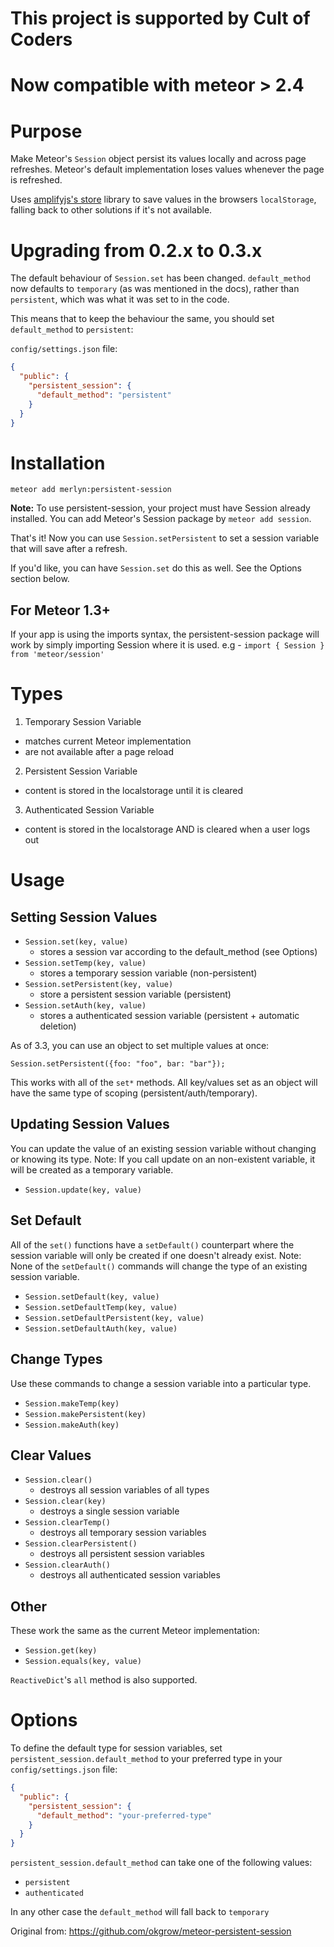 This project is supported by Cult of Coders
=======

Now compatible with meteor > 2.4
=======

Purpose
=======
Make Meteor's `Session` object persist its values locally and across page
refreshes. Meteor's default implementation loses values whenever the page is
refreshed.

Uses [amplifyjs's store](http://amplifyjs.com/api/store/) library to save
values in the browsers `localStorage`, falling back to other solutions if it's
not available.

Upgrading from 0.2.x to 0.3.x
=============================

The default behaviour of `Session.set` has been changed. `default_method` now
defaults to `temporary` (as was mentioned in the docs), rather than
`persistent`, which was what it was set to in the code.

This means that to keep the behaviour the same, you should set `default_method`
to `persistent`:

`config/settings.json` file:
```json
{
  "public": {
    "persistent_session": {
      "default_method": "persistent"
    }
  }
}
```

Installation
============
```
meteor add merlyn:persistent-session
```
**Note:** To use persistent-session, your project must have Session already installed. You can add Meteor's Session package by `meteor add session`.

That's it! Now you can use `Session.setPersistent` to set a session variable
that will save after a refresh.

If you'd like, you can have `Session.set` do this as well. See the Options
section below.

For Meteor 1.3+
---------------

If your app is using the imports syntax, the persistent-session package will work by simply importing Session where it is used. e.g - `import { Session } from 'meteor/session'`

Types
=====

1. Temporary Session Variable
  * matches current Meteor implementation
  * are not available after a  page reload

2. Persistent Session Variable
  * content is stored in the localstorage until it is cleared

3. Authenticated Session Variable
  * content is stored in the localstorage AND is cleared when a user logs out

Usage
=====

Setting Session Values
----------------------

* `Session.set(key, value)`
  * stores a session var according to the default_method (see Options)
* `Session.setTemp(key, value)`
  * stores a temporary session variable (non-persistent)
* `Session.setPersistent(key, value)`
  * store a persistent session variable (persistent)
* `Session.setAuth(key, value)`
  * stores a authenticated session variable (persistent + automatic deletion)

As of 3.3, you can use an object to set multiple values at once:

```javasript
Session.setPersistent({foo: "foo", bar: "bar"});
```

This works with all of the `set*` methods. All key/values set as an object
will have the same type of scoping (persistent/auth/temporary).

Updating Session Values
-----------------------

You can update the value of an existing session variable without changing or knowing its type.
Note: If you call update on an non-existent variable, it will be created as a temporary variable.

* `Session.update(key, value)`

Set Default
-----------

All of the `set()` functions have a `setDefault()` counterpart where the session variable will only be created if one doesn't already exist.
Note: None of the `setDefault()` commands will change the type of an existing session variable.

* `Session.setDefault(key, value)`
* `Session.setDefaultTemp(key, value)`
* `Session.setDefaultPersistent(key, value)`
* `Session.setDefaultAuth(key, value)`

Change Types
------------

Use these commands to change a session variable into a particular type.

* `Session.makeTemp(key)`
* `Session.makePersistent(key)`
* `Session.makeAuth(key)`

Clear Values
------------

* `Session.clear()`
  * destroys all session variables of all types
* `Session.clear(key)`
  * destroys a single session variable
* `Session.clearTemp()`
  * destroys all temporary session variables
* `Session.clearPersistent()`
  * destroys all persistent session variables
* `Session.clearAuth()`
  * destroys all authenticated session variables

Other
-----

These work the same as the current Meteor implementation:

* `Session.get(key)`
* `Session.equals(key, value)`

`ReactiveDict`'s `all` method is also supported.

Options
=======

To define the default type for session variables, set `persistent_session.default_method` to your preferred type in your
`config/settings.json` file:

```json
{
  "public": {
    "persistent_session": {
      "default_method": "your-preferred-type"
    }
  }
}
```

`persistent_session.default_method` can take one of the following values:
* `persistent`
* `authenticated`

In any other case the `default_method` will fall back to `temporary`

Original from: https://github.com/okgrow/meteor-persistent-session
